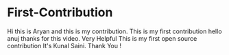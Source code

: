 # First-Contribution
Hi this is Aryan and this is my contribution.
This is my first contribution
hello anuj thanks for this video. Very Helpful
This is my first open source contribution
It's Kunal Saini. Thank You !

